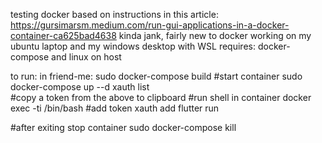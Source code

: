 testing docker based on instructions in this article: https://gursimarsm.medium.com/run-gui-applications-in-a-docker-container-ca625bad4638
kinda jank, fairly new to docker
working on my ubuntu laptop and my windows desktop with WSL 
requires: docker-compose and linux on host

to run: 
in friend-me:
sudo docker-compose build
#start container
sudo docker-compose up --d 
xauth list  
#copy a token from the above to clipboard
#run shell in container
docker exec -ti <container> /bin/bash
#add token
xauth add <token>
flutter run

#after exiting stop container
sudo docker-compose kill
